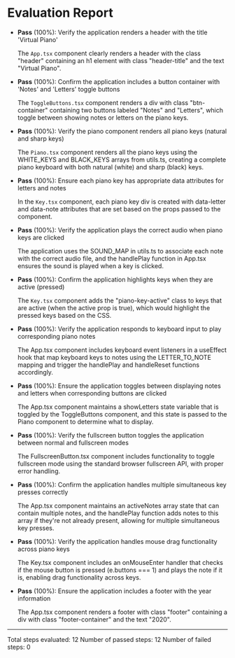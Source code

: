 # Evaluation Report

- **Pass** (100%): Verify the application renders a header with the title 'Virtual Piano'
  
  The `App.tsx` component clearly renders a header with the class "header" containing an h1 element with class "header-title" and the text "Virtual Piano".

- **Pass** (100%): Confirm the application includes a button container with 'Notes' and 'Letters' toggle buttons
  
  The `ToggleButtons.tsx` component renders a div with class "btn-container" containing two buttons labeled "Notes" and "Letters", which toggle between showing notes or letters on the piano keys.

- **Pass** (100%): Verify the piano component renders all piano keys (natural and sharp keys)
  
  The `Piano.tsx` component renders all the piano keys using the WHITE_KEYS and BLACK_KEYS arrays from utils.ts, creating a complete piano keyboard with both natural (white) and sharp (black) keys.

- **Pass** (100%): Ensure each piano key has appropriate data attributes for letters and notes
  
  In the `Key.tsx` component, each piano key div is created with data-letter and data-note attributes that are set based on the props passed to the component.

- **Pass** (100%): Verify the application plays the correct audio when piano keys are clicked
  
  The application uses the SOUND_MAP in utils.ts to associate each note with the correct audio file, and the handlePlay function in App.tsx ensures the sound is played when a key is clicked.

- **Pass** (100%): Confirm the application highlights keys when they are active (pressed)
  
  The `Key.tsx` component adds the "piano-key-active" class to keys that are active (when the active prop is true), which would highlight the pressed keys based on the CSS.

- **Pass** (100%): Verify the application responds to keyboard input to play corresponding piano notes
  
  The App.tsx component includes keyboard event listeners in a useEffect hook that map keyboard keys to notes using the LETTER_TO_NOTE mapping and trigger the handlePlay and handleReset functions accordingly.

- **Pass** (100%): Ensure the application toggles between displaying notes and letters when corresponding buttons are clicked
  
  The App.tsx component maintains a showLetters state variable that is toggled by the ToggleButtons component, and this state is passed to the Piano component to determine what to display.

- **Pass** (100%): Verify the fullscreen button toggles the application between normal and fullscreen modes
  
  The FullscreenButton.tsx component includes functionality to toggle fullscreen mode using the standard browser fullscreen API, with proper error handling.

- **Pass** (100%): Confirm the application handles multiple simultaneous key presses correctly
  
  The App.tsx component maintains an activeNotes array state that can contain multiple notes, and the handlePlay function adds notes to this array if they're not already present, allowing for multiple simultaneous key presses.

- **Pass** (100%): Verify the application handles mouse drag functionality across piano keys
  
  The Key.tsx component includes an onMouseEnter handler that checks if the mouse button is pressed (e.buttons === 1) and plays the note if it is, enabling drag functionality across keys.

- **Pass** (100%): Ensure the application includes a footer with the year information
  
  The App.tsx component renders a footer with class "footer" containing a div with class "footer-container" and the text "2020".

---

Total steps evaluated: 12
Number of passed steps: 12
Number of failed steps: 0